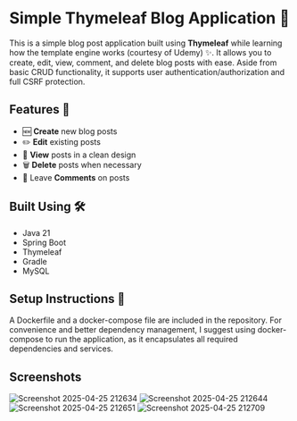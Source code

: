 # Simple Thymeleaf Blog Application 🚀

This is a simple blog post application built using **Thymeleaf** while learning how the template engine works (courtesy of Udemy) ✨. 
It allows you to create, edit, view, comment, and delete blog posts with ease. Aside from basic CRUD functionality, it supports user authentication/authorization and full CSRF protection.

## Features 📝
- 🆕 **Create** new blog posts
- ✏️ **Edit** existing posts
- 👀 **View** posts in a clean design
- 🗑️ **Delete** posts when necessary
- 💬 Leave **Comments** on posts

## Built Using 🛠️
- Java 21
- Spring Boot
- Thymeleaf
- Gradle
- MySQL

## Setup Instructions 🔧
A Dockerfile and a docker-compose file are included in the repository. For convenience and better dependency management, I suggest using docker-compose to run the application, as it encapsulates all required dependencies and services.

## Screenshots


![Screenshot 2025-04-25 212634](https://github.com/user-attachments/assets/eb632ff1-596f-454c-84a5-bd7a7e588b3b)
![Screenshot 2025-04-25 212644](https://github.com/user-attachments/assets/dc36e1a3-bce2-4afd-8cd1-6a3fc952e8d2)
![Screenshot 2025-04-25 212651](https://github.com/user-attachments/assets/acee45eb-e2d5-4bbe-979b-16bccb704d60)
![Screenshot 2025-04-25 212709](https://github.com/user-attachments/assets/02d2a79e-e25b-424e-90a2-1908f108fae2)
